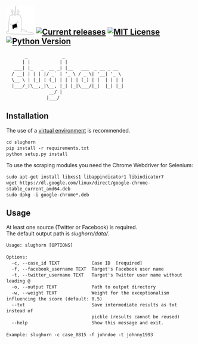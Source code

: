 ![slughorn](slughorn.jpg "Slughorn") [![Current releases](https://img.shields.io/badge/release-v0.1-brightgreen.svg)](https://github.com/d0tcc/slughorn/releases) [![MIT License](https://img.shields.io/badge/license-MIT-blue.svg)](https://github.com/d0tcc/slughorn/blob/master/LICENSE) [![Python Version](https://img.shields.io/badge/Python-v3.6.4-yellow.svg)](https://docs.python.org/3) 
---
```
       _             _
      | |           | |
   ___| |_   _  __ _| |__   ___  _ __ _ __
  / __| | | | |/ _` | '_ \ / _ \| '__| '_ \
  \__ \ | |_| | (_| | | | | (_) | |  | | | |
  |___/_|\__,_|\__, |_| |_|\___/|_|  |_| |_|
                __/ |
               |___/
```

## Installation
The use of a [virtual environment](https://virtualenv.pypa.io/en/stable/) is recommended.
```
cd slughorn
pip install -r requirements.txt
python setup.py install
```

To use the scraping modules you need the Chrome Webdriver for Selenium:
```
sudo apt-get install libxss1 libappindicator1 libindicator7
wget https://dl.google.com/linux/direct/google-chrome-stable_current_amd64.deb
sudo dpkg -i google-chrome*.deb
```



## Usage
At least one source (Twitter or Facebook) is required.\
The default output path is *slughorn/data/*.


```
Usage: slughorn [OPTIONS]

Options:
  -c, --case_id TEXT            Case ID  [required]
  -f, --facebook_username TEXT  Target's Facebook user name
  -t, --twitter_username TEXT   Target's Twitter user name without leading @
  -o, --output TEXT             Path to output directory
  -w, --weight TEXT             Weight for the exceptionalism influencing the score (default: 0.5)
  --txt                         Save intermediate results as txt instead of
                                pickle (results cannot be reused)
  --help                        Show this message and exit.

Example: slughorn -c case_0815 -f johndoe -t johnny1993
```
